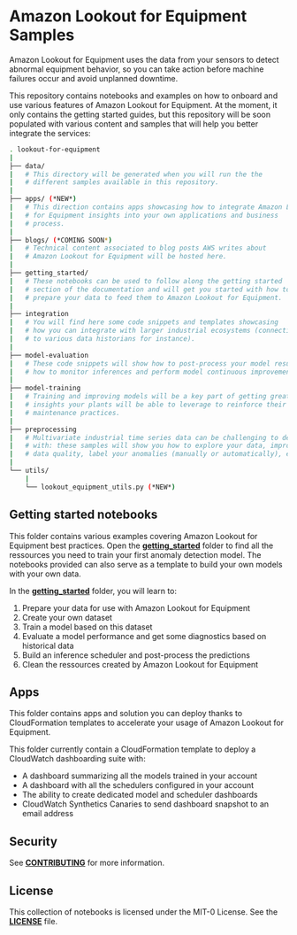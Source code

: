 # Amazon Lookout for Equipment Samples

Amazon Lookout for Equipment uses the data from your sensors to detect abnormal 
equipment behavior, so you can take action before machine failures occur and 
avoid unplanned downtime.

This repository contains notebooks and examples on how to onboard and use
various features of Amazon Lookout for Equipment. At the moment, it only contains
the getting started guides, but this repository will be soon populated with various
content and samples that will help you better integrate the services:

```sh
. lookout-for-equipment
|
├── data/                                
|   # This directory will be generated when you will run the the
|   # different samples available in this repository.
|
├── apps/ (*NEW*)
|   # This direction contains apps showcasing how to integrate Amazon Lookout
|   # for Equipment insights into your own applications and business
|   # process.
|
├── blogs/ (*COMING SOON*)
|   # Technical content associated to blog posts AWS writes about
|   # Amazon Lookout for Equipment will be hosted here.
|
├── getting_started/
|   # These notebooks can be used to follow along the getting started 
|   # section of the documentation and will get you started with how to
|   # prepare your data to feed them to Amazon Lookout for Equipment.
|
├── integration
|   # You will find here some code snippets and templates showcasing
|   # how you can integrate with larger industrial ecosystems (connectivity
|   # to various data historians for instance).
|
├── model-evaluation
|   # These code snippets will show how to post-process your model results,
|   # how to monitor inferences and perform model continuous improvement.
|
├── model-training
|   # Training and improving models will be a key part of getting great
|   # insights your plants will be able to leverage to reinforce their
|   # maintenance practices.
|
├── preprocessing
|   # Multivariate industrial time series data can be challenging to deal
|   # with: these samples will show you how to explore your data, improve
|   # data quality, label your anomalies (manually or automatically), etc.
|
└── utils/
    |
    └── lookout_equipment_utils.py (*NEW*)
```

## Getting started notebooks
This folder contains various examples covering Amazon Lookout for Equipment best
practices. Open the **[getting_started](getting_started)** folder to find all the
ressources you need to train your first anomaly detection model. The notebooks 
provided can also serve as a template to build your own models with your own data.

In the **[getting_started](getting_started)** folder, you will learn to:

1. Prepare your data for use with Amazon Lookout for Equipment
2. Create your own dataset
3. Train a model based on this dataset
4. Evaluate a model performance and get some diagnostics based on historical data
5. Build an inference scheduler and post-process the predictions
6. Clean the ressources created by Amazon Lookout for Equipment

## Apps
This folder contains apps and solution you can deploy thanks to CloudFormation
templates to accelerate your usage of Amazon Lookout for Equipment.

This folder currently contain a CloudFormation template to deploy a CloudWatch
dashboarding suite with:

* A dashboard summarizing all the models trained in your account
* A dashboard with all the schedulers configured in your account
* The ability to create dedicated model and scheduler dashboards
* CloudWatch Synthetics Canaries to send dashboard snapshot to an email address

## Security

See [**CONTRIBUTING**](CONTRIBUTING.md#security-issue-notifications) for more information.

## License

This collection of notebooks is licensed under the MIT-0 License. See the
[**LICENSE**](LICENSE) file.